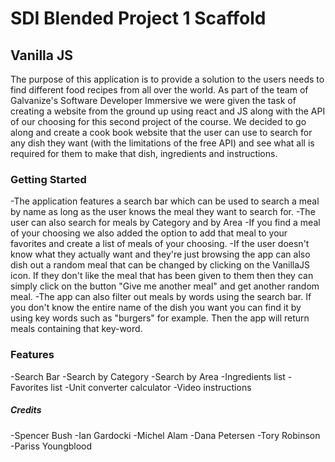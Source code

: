 # SDI Blended Project 1 Scaffold

## Vanilla JS

The purpose of this application is to provide a solution to the users needs to find different food recipes from all over the world. As part of the team of 
Galvanize's Software Developer Immersive we were given the task of creating a website from the ground up using react and JS along with the API of our choosing for this second project of the course. We decided to go along and create a cook book website that the user can use to search for any dish they want (with the limitations of the free API) and see what all is required for them to make that dish, ingredients and instructions.

### Getting Started

-The application features a search bar which can be used to search a meal by name as long as the user knows the meal they want to search for.
-The user can also search for meals by Category and by Area
-If you find a meal of your choosing we also added the option to add that meal to your favorites and create a list of meals of your choosing.
-If the user doesn't know what they actually want and they're just browsing the app can also dish out a random meal that can be changed by clicking on the VanillaJS icon. If they don't like the meal that has been given to them then they can simply click on the button "Give me another meal" and get another random meal.
-The app can also filter out meals by words using the search bar. If you don't know the entire name of the dish you want you can find it by using key words such as "burgers" for example. Then the app will return meals containing that key-word.

### Features
-Search Bar
-Search by Category
-Search by Area
-Ingredients list
-Favorites list
-Unit converter calculator
-Video instructions

##### Credits
-Spencer Bush
-Ian Gardocki
-Michel Alam
-Dana Petersen
-Tory Robinson
-Pariss Youngblood